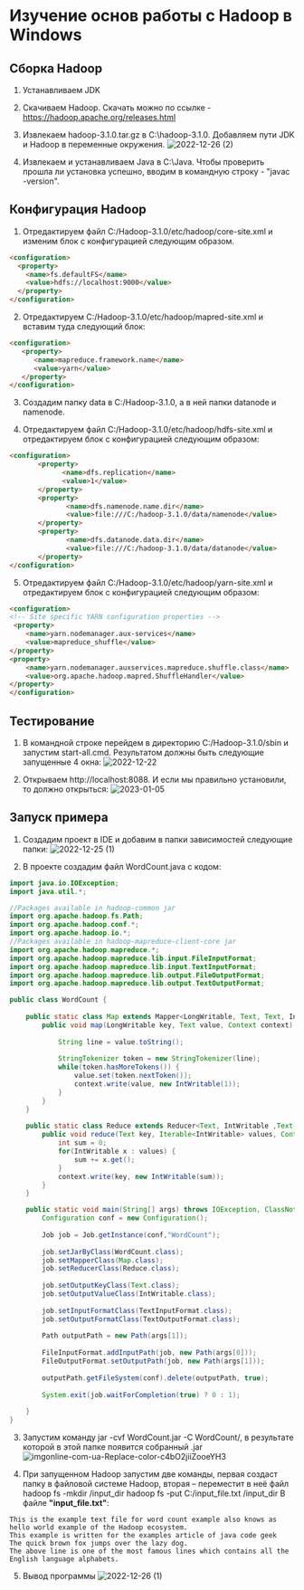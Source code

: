 # Изучение основ работы с Hadoop в Windows

## Сборка Hadoop

1. Устанавливаем JDK

2. Скачиваем Hadoop. Скачать можно по ссылке - https://hadoop.apache.org/releases.html

3. Извлекаем hadoop-3.1.0.tar.gz в С:\hadoop-3.1.0. Добавляем пути JDK и Hadoop в переменные окружения.
![2022-12-26 (2)](https://user-images.githubusercontent.com/79097818/210790900-e1ffe995-de61-4ea2-8a28-d0a76b61eac7.png)

4. Извлекаем и устанавливаем Java в C:\Java. Чтобы проверить прошла ли установка успешно, вводим в командную строку - "javac -version".

## Конфигурация Hadoop 

1. Отредактируем файл C:/Hadoop-3.1.0/etc/hadoop/core-site.xml и изменим блок с конфигурацией следующим образом.

```html
<configuration> 
  <property> 
    <name>fs.defaultFS</name> 
    <value>hdfs://localhost:9000</value> 
  </property> 
</configuration>
```

2. Отредактируем C:/Hadoop-3.1.0/etc/hadoop/mapred-site.xml и вставим туда следующий блок:
```html
<configuration> 
   <property> 
      <name>mapreduce.framework.name</name>
      <value>yarn</value> 
   </property> 
</configuration> 
```

3. Создадим папку data в C:/Hadoop-3.1.0, а в ней папки datanode и namenode.

4. Отредактируем файл C:/Hadoop-3.1.0/etc/hadoop/hdfs-site.xml и отредактируем блок с конфигурацией следующим образом:
```html
<configuration>
       <property>
             <name>dfs.replication</name>
             <value>1</value>
       </property>
       <property>
              <name>dfs.namenode.name.dir</name>
              <value>file:///C:/hadoop-3.1.0/data/namenode</value>
       </property>
       <property>
              <name>dfs.datanode.data.dir</name>
              <value>file:///C:/hadoop-3.1.0/data/datanode</value>
       </property>
</configuration>
```

5. Отредактируем файл C:/Hadoop-3.1.0/etc/hadoop/yarn-site.xml и отредактируем блок с конфигурацией следующим образом:
```html
<configuration>
<!-- Site specific YARN configuration properties -->
 <property>
    <name>yarn.nodemanager.aux-services</name>
	<value>mapreduce_shuffle</value>
</property>
<property>
    <name>yarn.nodemanager.auxservices.mapreduce.shuffle.class</name> 
	<value>org.apache.hadoop.mapred.ShuffleHandler</value>
</property>
</configuration>
```

## Тестирование

1. В командной строке перейдем в директорию C:/Hadoop-3.1.0/sbin и запустим start-all.cmd. Результатом должны быть следующие запущенные 4 окна:
![2022-12-22](https://user-images.githubusercontent.com/79097818/210794773-2a728892-c108-49b8-9257-09980c80c39c.png)

2. Открываем http://localhost:8088. И если мы правильно установили, то должно открыться:
![2023-01-05](https://user-images.githubusercontent.com/79097818/210796301-6d108081-c1db-402c-976b-3972aa0d08b0.png)

## Запуск примера

1. Создадим проект в IDE и добавим в папки зависимостей следующие папки:
![2022-12-25 (1)](https://user-images.githubusercontent.com/79097818/210796815-7e448b16-de27-4c6f-87fa-af1834bb46e9.png)

2. В проекте создадим файл WordCount.java с кодом:
```java
import java.io.IOException;
import java.util.*;

//Packages available in hadoop-common jar
import org.apache.hadoop.fs.Path;
import org.apache.hadoop.conf.*;
import org.apache.hadoop.io.*;
//Packages available in hadoop-mapreduce-client-core jar
import org.apache.hadoop.mapreduce.*;
import org.apache.hadoop.mapreduce.lib.input.FileInputFormat;
import org.apache.hadoop.mapreduce.lib.input.TextInputFormat;
import org.apache.hadoop.mapreduce.lib.output.FileOutputFormat;
import org.apache.hadoop.mapreduce.lib.output.TextOutputFormat;

public class WordCount {
	
	public static class Map extends Mapper<LongWritable, Text, Text, IntWritable>{
		public void map(LongWritable key, Text value, Context context) throws IOException, InterruptedException {
			
			String line = value.toString();
			
			StringTokenizer token = new StringTokenizer(line);
			while(token.hasMoreTokens()) {
				value.set(token.nextToken());
				context.write(value, new IntWritable(1));
			}
		}
	}
	
	public static class Reduce extends Reducer<Text, IntWritable ,Text, IntWritable>{
		public void reduce(Text key, Iterable<IntWritable> values, Context context) throws IOException, InterruptedException {
			int sum = 0;
			for(IntWritable x : values) {
				sum += x.get();
			}
			context.write(key, new IntWritable(sum));
		}
	}

	public static void main(String[] args) throws IOException, ClassNotFoundException, InterruptedException {
		Configuration conf = new Configuration();
		
		Job job = Job.getInstance(conf,"WordCount");
		
		job.setJarByClass(WordCount.class);
		job.setMapperClass(Map.class);
		job.setReducerClass(Reduce.class);
		
		job.setOutputKeyClass(Text.class);
		job.setOutputValueClass(IntWritable.class);
		
		job.setInputFormatClass(TextInputFormat.class);
		job.setOutputFormatClass(TextOutputFormat.class);
		
		Path outputPath = new Path(args[1]);
		
		FileInputFormat.addInputPath(job, new Path(args[0]));
		FileOutputFormat.setOutputPath(job, new Path(args[1]));
		
		outputPath.getFileSystem(conf).delete(outputPath, true);
		
		System.exit(job.waitForCompletion(true) ? 0 : 1);
		
	}
}
```
3. Запустим команду jar -cvf WordCount.jar -C WordCount/, в результате которой в этой папке появится собранный .jar
![imgonline-com-ua-Replace-color-c4bO2jiiZooeYH3](https://user-images.githubusercontent.com/79097818/210802122-75fbabea-c13d-4dfe-80ec-92049c9d71c4.jpg)

4. При запущенном Hadoop запустим две команды, первая создаст папку в файловой системе Hadoop, вторая – переместит в неё файл hadoop fs -mkdir /input_dir hadoop fs -put C:/input_file.txt /input_dir 
В файле **"input_file.txt"**:
```
This is the example text file for word count example also knows as hello world example of the Hadoop ecosystem.
This example is written for the examples article of java code geek
The quick brown fox jumps over the lazy dog.
The above line is one of the most famous lines which contains all the English language alphabets.
```

5. Вывод программы
![2022-12-26 (1)](https://user-images.githubusercontent.com/79097818/210803141-33da5a88-a956-4cfa-8896-ffd77e625fbe.png)
